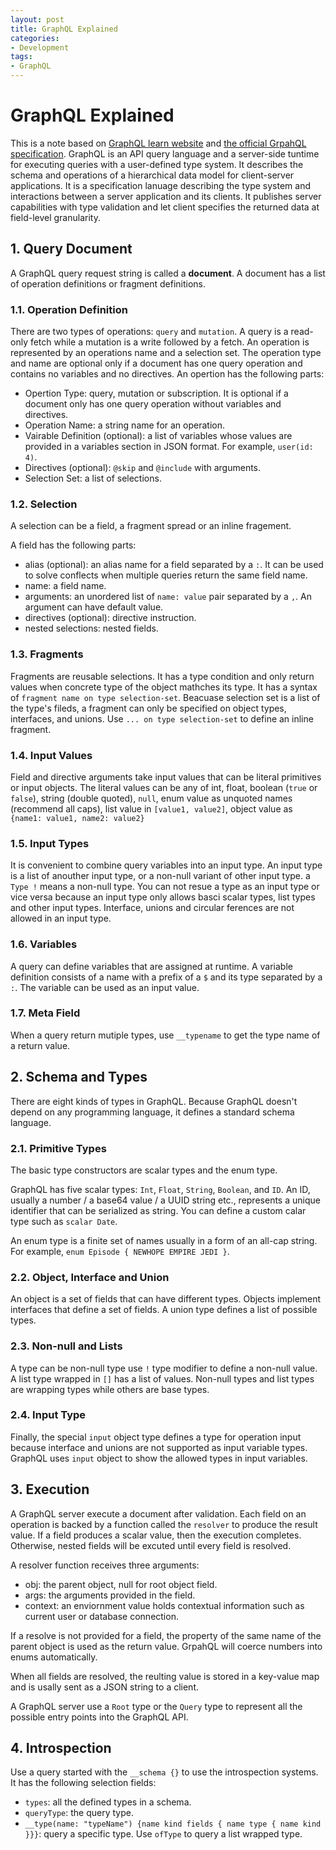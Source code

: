 ```yaml
---
layout: post
title: GraphQL Explained 
categories:
- Development
tags:
- GraphQL
---
```

# GraphQL Explained

This is a note based on [GraphQL learn website](http://graphql.org/learn/) and [the official GrpahQL specification](http://facebook.github.io/graphql/).
GraphQL is an API query language and a server-side tuntime for executing queries with a user-defined type system. It describes the schema and operations of a hierarchical data model for client-server applications. It is a specification lanuage describing the type system and interactions between a server application and its clients. It publishes server capabilities with type validation and let client specifies the returned data at field-level granularity.

## 1. Query Document

A GraphQL query request string is called a **document**. A document has a list of operation definitions or fragment definitions.

### 1.1. Operation Definition

There are two types of operations: `query` and `mutation`. A query is a read-only fetch while a mutation is a write followed by a fetch. An operation is represented by an operations name and a selection set. The operation type and name are optional only if a document has one query operation and contains no variables and no directives. An opertion has the following parts:

* Opertion Type: query, mutation or subscription. It is optional if a document only has one query operation without variables and directives.
* Operation Name: a string name for an operation.
* Vairable Definition (optional): a list of variables whose values are provided in a variables section in JSON format. For example, `user(id: 4)`.
* Directives (optional): `@skip` and `@include` with arguments.
* Selection Set: a list of selections.

### 1.2. Selection

A selection can be a field, a fragment spread or an inline fragement.

A field has the following parts:

* alias (optional): an alias name for a field separated by a `:`. It can be used to solve conflects when multiple queries return the same field name.
* name: a field name.
* arguments: an unordered list of `name: value` pair separated by a `,`. An argument can have default value.
* directives (optional): directive instruction.
* nested selections: nested fields.

### 1.3. Fragments

Fragments are reusable selections. It has a type condition and only return values when concrete type of the object mathches its type. It has a syntax of `fragment name on type selection-set`. Beacuase selection set is a list of the type's fileds, a fragment can only be specified on object types, interfaces, and unions. Use `... on type selection-set` to define an inline fragment.

### 1.4. Input Values

Field and directive arguments take input values that can be literal primitives or input objects. The literal values can be any of int, float, boolean (`true` or `false`), string (double quoted), `null`, enum value as unquoted names (recommend all caps), list value in `[value1, value2]`, object value as `{name1: value1, name2: value2}`

### 1.5. Input Types

It is convenient to combine query variables into an input type. An input type is a list of anouther input type, or a non-null variant of other input type. a `Type !` means a non-null type. You can not resue a type as an input type or vice versa because an input type only allows basci scalar types, list types and other input types. Interface, unions and circular ferences are not allowed in an input type.

### 1.6. Variables

A query can define variables that are assigned at runtime. A variable definition consists of a name with a prefix of a `$` and its type separated by a `:`. The variable can be used as an input value.

### 1.7. Meta Field

When a query return mutiple types, use `__typename` to get the type name of a return value.

## 2. Schema and Types

There are eight kinds of types in GraphQL. Because GraphQL doesn't depend on any programming language, it defines a standard schema language.

### 2.1. Primitive Types

The basic type constructors are scalar types and the enum type.

GraphQL has five scalar types: `Int`, `Float`, `String`, `Boolean`, and `ID`. An ID, usually a number / a base64 value / a UUID string etc.,  represents a unique identifier that can be serialized as string. You can define a custom calar type such as `scalar Date`.

An enum type is a finite set of names usually in a form of an all-cap string. For example, `enum Episode { NEWHOPE EMPIRE JEDI }`.

### 2.2. Object, Interface and Union

An object is a set of fields that can have different types. Objects implement interfaces that define a set of fields. A union type defines a list of possible types.

### 2.3. Non-null and Lists

A type can be non-null type use `!` type modifier to define a non-null value. A list type wrapped in `[]` has a list of values. Non-null types and list types are wrapping types while others are base types.

### 2.4. Input Type

Finally, the special `input` object type defines a type for operation input because interface and unions are not supported as input variable types. GraphQL uses `input` object to show the allowed types in input variables.

## 3. Execution

A GraphQL server execute a document after validation. Each field on an operation is backed by a function called the `resolver` to produce the result value. If a field produces a scalar value, then the execution completes. Otherwise, nested fields will be excuted until every field is resolved.

A resolver function receives three arguments:

* obj: the parent object, null for root object field.
* args: the arguments provided in the field.
* context: an enviornment value holds contextual information such as current user or database connection.

If a resolve is not provided for a field, the property of the same name of the parent object is used as the return value. GrpahQL will coerce numbers into enums automatically.

When all fields are resolved, the reulting value is stored in a key-value map and is usally sent as a JSON string to a client.

A GraphQL server use a `Root` type or the `Query` type to represent all the possible entry points into the GraphQL API.

## 4. Introspection

Use a query started with the `__schema {}` to use the introspection systems. It has the following selection fields:

* `types`: all the defined types in a schema.
* `queryType`: the query type.
* `__type(name: "typeName") {name kind fields { name type { name kind }}}`: query a specific type. Use `ofType` to query a list wrapped type.
